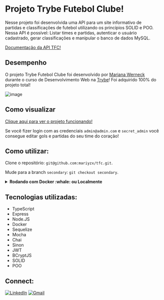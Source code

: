# Projeto Trybe Futebol Clube!

Nesse projeto foi desenvolvida uma API para um site informativo de partidas e classificações de futebol utilizando os princípios SOLID e POO. Nessa API é possível: Listar times e partidas, autenticar o usuário cadastrado, gerar classificações e manipular o banco de dados MySQL.

[Documentação da API TFC!](https://tfc-production.up.railway.app/docs/)

## Desempenho

O projeto Trybe Futebol Clube foi desenvolvido por [Mariana Werneck](https://www.linkedin.com/in/marinhomariana8/) durante o curso de Desenvolvimento Web na [Trybe](https://www.betrybe.com/)! Foi adquirido 100% do projeto total!

![image](https://user-images.githubusercontent.com/69324347/205336782-25585115-a00f-4a75-a30f-76541321c08e.png)

## Como visualizar

[Clique aqui para ver o projeto funcionando!](https://tfc-mariyzx.vercel.app/leaderboard)

Se você fizer login com as credenciais `admin@admin.com` e `secret_admin` você consegue editar gols e partidas do seu time do coração!

## Como utilizar:

Clone o repositório: `git@github.com:mariyzx/tfc.git`.

Mude para a branch `secondary`: `git checkout secondary`.

<details>
  <summary><strong>Rodando com Docker :whale: ou Localmente</strong></summary>
  
  ## 👉 Com Docker
   **⚠ Antes de começar, seu docker-compose precisa estar na versão 1.29 ou superior. [Veja aqui](https://www.digitalocean.com/community/tutorials/how-to-install-and-use-docker-compose-on-ubuntu-20-04-pt) ou [na documentação](https://docs.docker.com/compose/install/) como instalá-lo. No primeiro artigo, você pode substituir onde está com `1.26.0` por `1.29.2`.**
   
   > Rode o serviço com o comando `npm run compose:up` na raíz do projeto.
  - Esse serviço irá inicializar três containers chamados `app_frontend`, `app_backend` e outro chamado `mysql`.
  - A partir daqui a sua aplicação já está rodando, com o back-end na porta `3001` e o front-end na porta `3000`.
  
  ## 👉 Sem Docker

  > :information_source: Instale as dependências com `npm postinstall` na raíz do projeto.
  
  > ✨ Complete o arquivo .env com suas variáveis de ambiente.
  - Existe um arquivo `.env.example` para saber quais são as informações.
  
  > Para rodar o front-end, vá até a pasta `app/frontend` e rode o comando `npm start`.
  
  > Para rodar o back-end, vá até a pasta `app/backend` e rode o comando `npm run dev`.
  
  - ✨ **Dica:** Para rodar o projeto desta forma, obrigatoriamente você deve ter o `node` instalado em seu computador.
  - ✨ **Dica:** O projeto espera que a versão do `node` utilizada seja a 16.

  <br>  
</details>

## Tecnologias utilizadas:

- TypeScript
- Express
- Node.JS
- Docker
- Sequelize
- Mocha
- Chai
- Sinon
- JWT
- BCryptJS
- SOLID
- POO

## Connect:

[![LinkedIn](https://img.shields.io/badge/LinkedIn-0077B5?style=for-the-badge&logo=linkedin&logoColor=white)](https://www.linkedin.com/in/marinhomariana8/) [![Gmail](https://img.shields.io/badge/Gmail-D14836?style=for-the-badge&logo=gmail&logoColor=white
)](mailto:marinhomariana8@gmail.com)
